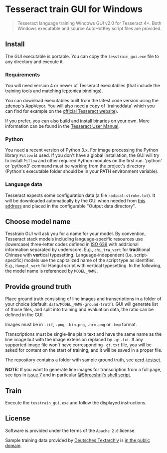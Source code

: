 # Tesseract train GUI for Windows

> Tesseract language training Windows GUI v2.0 for Tesseract 4+. Both Windows executable and source AutoHotKey script files are provided.

## Install

The GUI executable is portable. You can copy the `tesstrain_gui.exe` file to any directory and execute it.

### Requirements

You will need version 4 or newer of Tesseract executables (that include the
training tools and matching leptonica bindings).

You can download executables built from the latest code version using the [zdenop's
AppVeyor](https://ci.appveyor.com/project/zdenop/tesseract/build/artifacts). You will also need
a copy of 'traineddata' which you can find for example on the [official Tesseract
website](https://tesseract-ocr.github.io/tessdoc/#traineddata-files-1)).

If you prefer, you can also [build](https://tesseract-ocr.github.io/tessdoc/Compiling.html#windows) and 
[install](https://tesseract-ocr.github.io/tessdoc/Compiling-%E2%80%93-GitInstallation)
binaries on your own. More information can be found in the [Tesseract User
Manual](https://tesseract-ocr.github.io/tessdoc/).

### Python

You need a recent version of Python 3.x. For image processing the Python library `Pillow` is used.
If you don't have a global installation, the GUI will try to install `Pillow` and other required Python modules on
the first run.
'python' or 'python3' command must be working from the project's directory (Python's executable folder should be
in your PATH environment variable).

### Language data

Tesseract expects some configuration data (a file `radical-stroke.txt`). It will be downloaded automatically by the GUI when needed from [this address](https://github.com/tesseract-ocr/langdata_lstm/raw/main/radical-stroke.txt) and placed in the configurable "Output data directory".


## Choose model name

Tesstrain GUI will ask you for a name for your model. By convention, Tesseract stack models including
language-specific resources use (lowercase) three-letter codes defined in
[ISO 639](https://en.wikipedia.org/wiki/List_of_ISO_639-1_codes) with additional
information separated by underscore. E.g., `chi_tra_vert` for **tra**ditional
Chinese with **vert**ical typesetting. Language-independent (i.e. script-specific)
models use the capitalized name of the script type as identifier. E.g.,
`Hangul_vert` for Hangul script with vertical typesetting. In the following,
the model name is referenced by `MODEL_NAME`.

## Provide ground truth

Place ground truth consisting of line images and transcriptions in a folder of your choice (default: 
`data/MODEL_NAME-ground-truth`). GUI will generate list of those files, and split into training and evaluation data, the ratio can be defined in the GUI.

Images must be in `.tif`, `.png`, `.bin.png`, `.nrm.png` or `.bmp` format.

Transcriptions must be single-line plain text and have the same name as the
line image but with the image extension replaced by `.gt.txt`. If any supported
image file won't have corresponding `.gt.txt` file, you will be asked for content on the
start of training, and it will be saved in a proper file.

The repository contains a folder with sample ground truth, see
[ocrd-testset](./ocrd-testset).

**NOTE:** If you want to generate line images for transcription from a full
page, see tips in [issue 7](https://github.com/OCR-D/ocrd-train/issues/7) and
in particular [@Shreeshrii's shell
script](https://github.com/OCR-D/ocrd-train/issues/7#issuecomment-419714852).

## Train

Execute the `tesstrain_gui.exe` and follow the displayed instructions.

## License

Software is provided under the terms of the `Apache 2.0` license.

Sample training data provided by [Deutsches Textarchiv](https://deutschestextarchiv.de) is [in the public
domain](http://creativecommons.org/publicdomain/mark/1.0/).
